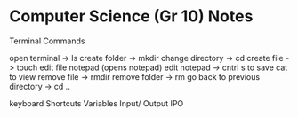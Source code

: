 # Computer Science (Gr 10) Notes
Terminal Commands

open terminal -> ls
create folder -> mkdir
change directory -> cd 
create file -> touch
  edit file 
notepad (opens notepad)
edit notepad -> cntrl s to save
cat to view
remove file -> rmdir 
remove folder -> rm
go back to previous directory -> cd .. 

keyboard Shortcuts
Variables
Input/ Output
IPO
